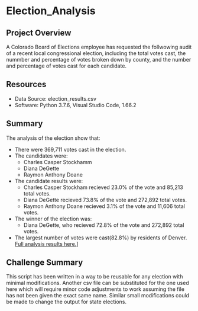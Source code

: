 # Election_Analysis

## Project Overview
A Colorado Board of Elections employee has requested the follwowing audit of a recent local congressional election, including the total votes cast, the nummber and percentage of votes broken down by county, and the number and percentage of votes cast for each candidate.

## Resources
- Data Source: election_results.csv
- Software: Python 3.7.6, Visual Studio Code, 1.66.2

## Summary
The analysis of the election show that:
- There were 369,711 votes cast in the election.
- The candidates were:
    - Charles Casper Stockhamm
    - Diana DeGette
    - Raymon Anthony Doane
- The  candidate results were:
    - Charles Casper Stockham recieved 23.0% of the vote and 85,213 total votes.
    - Diana DeGette recieved 73.8% of the vote and 272,892 total votes.
    - Raymon Anthony Doane recieved 3.1% of the vote and 11,606 total votes.
- The winner of the election was:
    - Diana DeGette, who recieved 72.8% of the vote and 272,892 total votes.
- The largest number of votes were cast(82.8%) by residents of Denver.
[Full analysis results here.](/analysis/election_analysis.txt)]

## Challenge Summary
This script has been written in a way to be reusable for any election with minimal modifications. Another csv file can be 
substituted for the one used here which will require minor code adjustments to work assuming the file has not been given 
the exact same name. Similar small modifications could be made to change the output for state elections.
